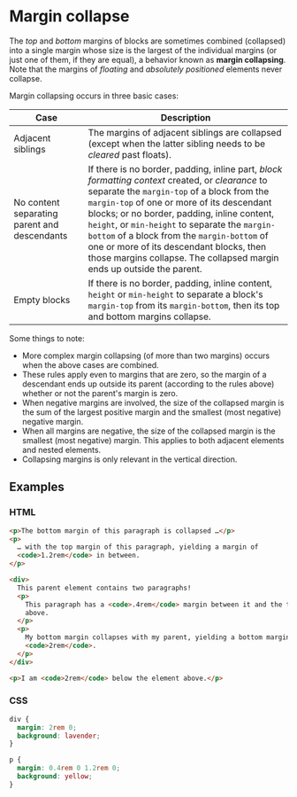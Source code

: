 # Margin collapse

The _top_ and _bottom_ margins of blocks are sometimes combined (collapsed) into a single margin whose size is the largest of the individual margins (or just one of them, if they are equal), a behavior known as **margin collapsing**. Note that the margins of _floating_ and _absolutely positioned_ elements never collapse.

Margin collapsing occurs in three basic cases:

| Case | Description |
| ---- | ----------- |
| Adjacent siblings | The margins of adjacent siblings are collapsed (except when the latter sibling needs to be _cleared_ past floats). |
| No content separating parent and descendants | If there is no border, padding, inline part, _block formatting context_ created, or _clearance_ to separate the `margin-top` of a block from the `margin-top` of one or more of its descendant blocks; or no border, padding, inline content, `height`, or `min-height` to separate the `margin-bottom` of a block from the `margin-bottom` of one or more of its descendant blocks, then those margins collapse. The collapsed margin ends up outside the parent. |
| Empty blocks | If there is no border, padding, inline content, `height` or `min-height` to separate a block's `margin-top` from its `margin-bottom`, then its top and bottom margins collapse. |

Some things to note:

- More complex margin collapsing (of more than two margins) occurs when the above cases are combined.
- These rules apply even to margins that are zero, so the margin of a descendant ends up outside its parent (according to the rules above) whether or not the parent's margin is zero.
- When negative margins are involved, the size of the collapsed margin is the sum of the largest positive margin and the smallest (most negative) negative margin.
- When all margins are negative, the size of the collapsed margin is the smallest (most negative) margin. This applies to both adjacent elements and nested elements.
- Collapsing margins is only relevant in the vertical direction.

## Examples

### HTML

```html
<p>The bottom margin of this paragraph is collapsed …</p>
<p>
  … with the top margin of this paragraph, yielding a margin of
  <code>1.2rem</code> in between.
</p>

<div>
  This parent element contains two paragraphs!
  <p>
    This paragraph has a <code>.4rem</code> margin between it and the text
    above.
  </p>
  <p>
    My bottom margin collapses with my parent, yielding a bottom margin of
    <code>2rem</code>.
  </p>
</div>

<p>I am <code>2rem</code> below the element above.</p>
```

### CSS

```css
div {
  margin: 2rem 0;
  background: lavender;
}

p {
  margin: 0.4rem 0 1.2rem 0;
  background: yellow;
}
```
